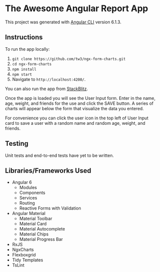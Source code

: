 

# The Awesome Angular Report App

This project was generated with [Angular CLI](https://github.com/angular/angular-cli) version 6.1.3.

## Instructions

To run the app locally:

1. `git clone https://github.com/tw3/ngx-form-charts.git`
2. `cd ngx-form-charts`
3. `npm install`
4. `npm start`
5. Navigate to `http://localhost:4200/`.

You can also run the app from [StackBlitz](https://stackblitz.com/github/tw3/ngx-form-charts).

Once the app is loaded you will see the User Input form.  Enter in the name, age, weight, and friends for the use and click the SAVE button.  A series of charts will appear below the form that visualize the data you entered.

For convenience you can click the user icon in the top left of User Input card to save a user with a random name and random age, weight, and friends. 

## Testing

Unit tests and end-to-end tests have yet to be written.

## Libraries/Frameworks Used

 - Angular 6
	 - Modules
	 - Components
	 - Services
	 - Routing
	 - Reactive Forms with Validation
 - Angular Material
	 - Material Toolbar
	 - Material Card
	 - Material Autocomplete
	 - Material Chips
	 - Material Progress Bar
 - RxJS
 - NgxCharts
 - Flexboxgrid
 - Tidy Templates
 - TsLint
 
